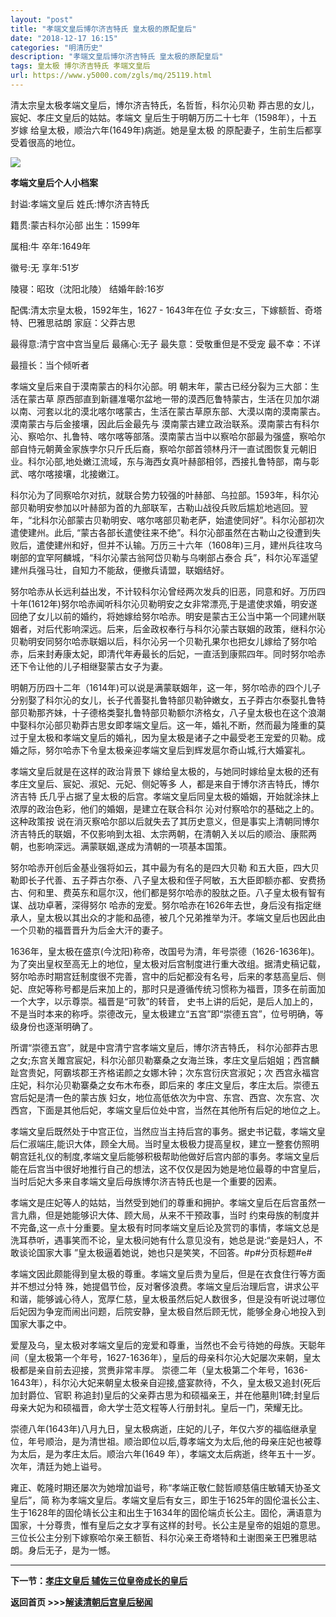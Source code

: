 ```yaml
---
layout: "post"
title: "孝端文皇后博尔济吉特氏 皇太极的原配皇后"
date: "2018-12-17 16:15"
categories: "明清历史"
description: "孝端文皇后博尔济吉特氏 皇太极的原配皇后"
tags: 皇太极 博尔济吉特氏 孝端文皇后
url: https://www.y5000.com/zgls/mq/25119.html
---
```






清太宗皇太极孝端文皇后，博尔济吉特氏，名哲哲，科尔沁贝勒 莽古思的女儿，宸妃、孝庄文皇后的姑姑。孝端文 皇后生于明朝万历二十七年（1598年），十五岁嫁
给皇太极，顺治六年(1649年)病逝。她是皇太极 的原配妻子，生前生后都享受着很高的地位。

![](https://img.y5000.com/uploads/allimg/170821/8-1FR11HT2393.jpg)

**孝端文皇后个人小档案**

封谥:孝端文皇后 姓氏:博尔济吉特氏

籍贯:蒙古科尔沁部 出生：1599年

属相:牛 卒年:1649年

徽号:无 享年:51岁

陵寝：昭玫（沈阳北陵） 结婚年龄:16岁

配偶:清太宗皇太极，1592年生，1627 - 1643年在位 子女:女三，下嫁额哲、奇塔特、巴雅思祜朗 家庭：父莽古思

最得意:清宁宫中宫当皇后 最痛心:无子 最失意：受敬重但是不受宠 最不幸：不详

最擅长：当个倾听者

孝端文皇后来自于漠南蒙古的科尔沁部。明 朝末年，蒙古已经分裂为三大部：生活在蒙古草
原西部直到新疆准噶尔盆地一带的漠西厄鲁特蒙古，生活在贝加尔湖以南、河套以北的漠北喀尔喀蒙古，生活在蒙古草原东部、大漠以南的漠南蒙古。漠南蒙古与后金接壤，因此后金最先与
漠南蒙古建立政治联系。漠南蒙古有科尔沁、察哈尔、扎鲁特、喀尔喀等部落。漠南蒙古当中以察哈尔部最为强盛，察哈尔部自恃元朝黄金家族孛尔只斤氏后裔，察哈尔部首领林丹汗一直试图恢复元朝旧业。科尔沁部,地处嫩江流域，东与海西女真叶赫部相邻，西接扎鲁特部，南与彰武、喀尔喀接壤，北接嫩江。

科尔沁为了同察哈尔对抗，就联合势力较强的叶赫部、乌拉部。1593年，科尔沁部贝勒明安参加以叶赫部为首的九部联军，古勒山战役兵败后尴尬地逃回。翌年，“北科尔沁部蒙古贝勒明安、喀尔喀部贝勒老萨，始遣使同好”。科尔沁部初次遣使建州。此后,
“蒙古各部长遣使往来不绝”。科尔沁部虽然在古勒山之役遭到失败后，遣使建州和好，但并不认输。万历三十六年（1608年)三月，建州兵往攻乌喇部的宜罕阿麟城，“科尔沁蒙古翁阿岱贝勒与乌喇部占泰合
兵”，科尔沁军遥望建州兵强马壮，自知力不能敌，便撤兵请盟，联姻结好。

努尔哈赤从长远利益出发，不计较科尔沁曾经两次发兵的旧恶，同意和好。万历四十年(1612年)努尔哈赤闻听科尔沁贝勒明安之女非常漂亮,于是遣使求婚，明安遂回绝了女儿以前的婚约，将她嫁给努尔哈赤。明安是蒙古王公当中第一个同建州联姻者，对后代影响深远。后来，后金政权奉行与科尔沁蒙古联姻的政策，继科尔沁贝勒明安同努尔哈赤联姻以后，科尔沁另一个贝勒孔果尔也把女儿嫁给了努尔哈赤，后来封寿康太妃，即清代年寿最长的后妃，一直活到康熙四年。同时努尔哈赤还下令让他的儿子相继娶蒙古女子为妻。

明朝万历四十二年（1614年)可以说是满蒙联姻年，这一年，努尔哈赤的四个儿子分别娶了科尔沁的女儿，长子代善娶扎鲁特部贝勒钟嫩女，五子莽古尔泰娶扎鲁特部贝勒那齐妹，十子德格类娶扎鲁特部贝勒额尔济格女，八子皇太极也在这个浪潮中娶科尔沁部贝勒莽古思女即孝端文皇后。这一年，婚礼不断，然而最为隆重的莫过于皇太极和孝端文皇后的婚礼，因为皇太极是诸子之中最受老王宠爱的贝勒。成婚之际，努尔哈赤下令皇太极亲迎孝端文皇后到辉发扈尔奇山城,行大婚宴礼。

孝端文皇后就是在这样的政治背景下 嫁给皇太极的，与她同时嫁给皇太极的还有孝庄文皇后、宸妃、淑妃、元妃、侧妃等多 人，都是来自于博尔济吉特氏，博尔济吉特
氏几乎占据了皇太极的后宫。孝端文皇后同皇太极的婚姻，开始就涂抹上浓厚的政治色彩，他们的婚姻，是建立在联合科尔 沁对付察哈尔的基础之上的。这种政策按
说在消灭察哈尔部以后就失去了其历史意义，但是事实上清朝同博尔济吉特氏的联姻，不仅影响到太祖、太宗两朝，在清朝入关以后的顺治、康熙两朝，也影响深远。满蒙联姻,遂成为清朝的一项基本国策。

努尔哈赤开创后金基业强将如云，其中最为有名的是四大贝勒
和五大臣，四大贝勒即长子代善、五子莽古尔泰、八子皇太极和侄子阿敏，五大臣即额亦都、安费扬古、何和里、费英东和扈尔汉，他们都是努尔哈赤的股肽之臣。八子皇太极有智有谋、战功卓著，深得努尔
哈赤的宠爱。努尔哈赤在1626年去世，身后没有指定继承人，皇太极以其出众的才能和品德，被几个兄弟推举为汗。孝端文皇后也因此由
一个贝勒的福晋晋升为后金大汗的妻子。

1636年，皇太极在盛京(今沈阳)称帝，改国号为清，年号崇德（1626-1636年)。为了突出皇权至高无上的地位，皇太极对后宫制度进行重大改组。据清史稿记载，努尔哈赤时期宫廷制度很不完善，宫中的后妃都没有名号，后来的孝慈高皇后、侧妃、庶妃等称号都是后来加上的，那时只是遵循传统习惯称为福晋，顶多在前面加一个大字，以示尊崇。福晋是“可敦”的转音，
史书上讲的后妃，是后人加上的，不是当时本来的称呼。崇德改元，皇太极建立“五宫”即“崇德五宫”，位号明确，等级身份也逐渐明确了。

所谓“崇德五宫”，就是中宫清宁宫孝端文皇后，博尔济吉特氏，
科尔沁部莽古思之女;东宫关雎宫宸妃，科尔沁部贝勒寨桑之女海兰珠，孝庄文皇后姐姐；西宫麟趾宫贵妃，阿霸垓郡王齐格诺颜之女娜木钟；次东宫衍庆宫淑妃；次
西宫永福宫庄妃，科尔沁贝勒寨桑之女布木布泰，即后来的 孝庄文皇后，孝庄太后。崇德五宫后妃是清一色的蒙古族
妇女，地位高低依次为中宫、东宫、西宫、次东宫、次西宫，下面是其他后妃，孝端文皇后位处中宫，当然在其他所有后妃的地位之上。

孝端文皇后既然处于中宫正位，当然应当主持后宫的事务。据史书记载，孝端文皇后仁淑端庄,能识大体，顾全大局。当时皇太极极力提高皇权，建立一整套仿照明朝宫廷礼仪的制度,孝端文皇后能够积极帮助他做好后宫内部的事务。孝端文皇后能在后宫当中很好地推行自己的想法，这不仅仅是因为她是地位最尊的中宫皇后，当时后妃大多来自孝端文皇后母族博尔济吉特氏也是一个重要的因素。

孝端文是庄妃等人的姑姑，当然受到她们的尊重和拥护。孝端文皇后在后宫虽然一言九鼎，但是她能够识大体、顾大局，从来不干预政事，当时
约束母族的制度并不完备,这一点十分重要。皇太极有时同孝端文皇后论及赏罚的事情，孝端文总是洗耳恭听，遇事笑而不论，皇太极问她有什么意见没有，她总是说:“妾是妇人，不敢谈论国家大事
”皇太极逼着她说，她也只是笑笑，不回答。#p#分页标题#e#

孝端文因此颇能得到皇太极的尊重。孝端文皇后贵为皇后，但是在衣食住行等方面并不想过分特
殊，她提倡节俭，反对奢侈浪费。孝端文皇后治理后宫，讲求公平和谐，能够诚心待人，宽厚仁慈，皇太极虽然后妃人数很多，但是没有听说过哪位后妃因为争宠而闹出问题，后院安静，皇太极自然后顾无忧，能够全身心地投入到国家大事之中。

爱屋及乌，皇太极对孝端文皇后的宠爱和尊重，当然也不会亏待她的母族。天聪年间（皇太极第一个年号，1627-1636年），皇后的母亲科尔沁大妃屡次来朝，皇太极都是亲自前去迎接，赏赉非常丰厚。
崇德二年（皇太极第二个年号，1636-1643年），科尔沁大妃来朝皇太极亲自迎接,盛宴款待，不久，皇太极又追封(死后加封爵位、官职
称追封)皇后的父亲莽古思为和硕福亲王，并在他墓則1碑;封皇后 母亲大妃为和硕福晋，命大学士范文程等人行册封礼。皇后一门，荣耀无比。

崇德八年(1643年)八月九日，皇太极病逝，庄妃的儿子，年仅六岁的福临继承皇位，年号顺治，是为清世祖。顺治即位以后,尊孝端文为太后,他的母亲庄妃也被尊为太后，是为孝庄太后。顺治六年(1649
年），孝端文太后病逝，终年五十一岁。次年，清廷为她上谥号。

雍正、乾隆时期还屡次为她增加谥号，称“孝端正敬仁懿哲顺慈僖庄敏辅天协圣文皇后”，简
称为孝端文皇后。孝端文皇后有女三，即生于1625年的固伦温长公主、生于1628年的固伦靖长公主和出生于1634年的固伦端贞长公主。固伦，满语意为国家，十分尊贵，惟有皇后之女才享有这样的封号。长公主是皇帝的姐姐的意思。三位长公主分别下嫁察哈尔亲王额哲、科尔沁亲王奇塔特和土谢图亲王巴雅思祜朗。身后无子，是为一憾。

* * *

**下一节：[孝庄文皇后 辅佐三位皇帝成长的皇后](https://www.y5000.com/zgls/mq/25121.html)**

**返回首页 >>>[解读清朝后宫皇后秘闻](https://www.y5000.com/zgls/mq/25183.html)**
